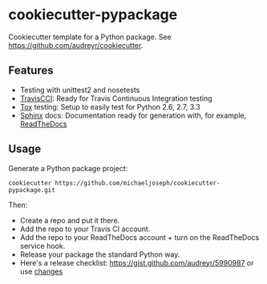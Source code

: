 # cookiecutter-pypackage

Cookiecutter template for a Python package. See
<https://github.com/audreyr/cookiecutter>.


## Features
-   Testing with unittest2 and nosetests
-   [TravisCCI](http://travis-ci.org/): Ready for Travis Continuous
    Integration testing
-   [Tox](http://testrun.org/tox/) testing: Setup to easily test for
    Python 2.6, 2.7, 3.3
-   [Sphinx](http://sphinx-doc.org/) docs: Documentation ready for
    generation with, for example, [ReadTheDocs](https://readthedocs.org/)

## Usage

Generate a Python package project:

    cookiecutter https://github.com/michaeljoseph/cookiecutter-pypackage.git

Then:

-   Create a repo and put it there.
-   Add the repo to your Travis CI account.
-   Add the repo to your ReadTheDocs account + turn on the ReadTheDocs
    service hook.
-   Release your package the standard Python way.
-   Here's a release checklist:
    <https://gist.github.com/audreyr/5990987> or use
    [changes](https://github.com/michaeljoseph/changes)
